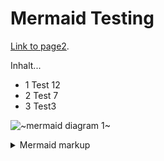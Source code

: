 # Mermaid Testing

[Link to page2](./page2.md).

Inhalt...
* 1 Test 12
* 2 Test 7
* 3 Test3

<!-- generated by mermaid compile action - START -->
![~mermaid diagram 1~](//docs/assets/images/docs_index-md-1.png)
<details>
  <summary>Mermaid markup</summary>

```mermaid
graph TD;
    A-->B;
    B-->A;
    B-->D;
```

</details>
<!-- generated by mermaid compile action - END -->
